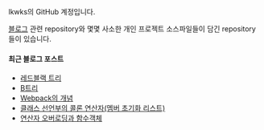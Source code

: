 lkwks의 GitHub 계정입니다.

[블로그](https://lkwks.github.io) 관련 repository와 몇몇 사소한 개인 프로젝트 소스파일들이 담긴 repository들이 있습니다.


#### 최근 블로그 포스트
<!-- BLOG-POST-LIST:START -->
- [레드블랙 트리](https://lkwks.github.io/%EC%95%8C%EA%B3%A0%EB%A6%AC%EC%A6%98%20&%20%EC%9E%90%EB%A3%8C%EA%B5%AC%EC%A1%B0/2021/10/05/%EB%A0%88%EB%93%9C%EB%B8%94%EB%9E%99-%ED%8A%B8%EB%A6%AC.html)
- [B트리](https://lkwks.github.io/%EC%95%8C%EA%B3%A0%EB%A6%AC%EC%A6%98%20&%20%EC%9E%90%EB%A3%8C%EA%B5%AC%EC%A1%B0/2021/10/05/B%ED%8A%B8%EB%A6%AC.html)
- [Webpack의 개념](https://lkwks.github.io/javascript/2021/10/04/webpack%EC%9D%98-%EA%B0%9C%EB%85%90.html)
- [클래스 선언부의 콜론 연산자(멤버 초기화 리스트)](https://lkwks.github.io/c++/2021/10/04/%ED%81%B4%EB%9E%98%EC%8A%A4-%EC%84%A0%EC%96%B8%EB%B6%80%EC%9D%98-%EC%BD%9C%EB%A1%A0-%EC%97%B0%EC%82%B0%EC%9E%90(%EB%A9%A4%EB%B2%84-%EC%B4%88%EA%B8%B0%ED%99%94-%EB%A6%AC%EC%8A%A4%ED%8A%B8).html)
- [연산자 오버로딩과 함수객체](https://lkwks.github.io/c++/2021/10/04/%EC%97%B0%EC%82%B0%EC%9E%90-%EC%98%A4%EB%B2%84%EB%A1%9C%EB%94%A9%EA%B3%BC-%ED%95%A8%EC%88%98%EA%B0%9D%EC%B2%B4.html)
<!-- BLOG-POST-LIST:END -->
  
<!--![Top Langs](https://github-readme-stats.vercel.app/api/top-langs/?username=lkwks)-->
